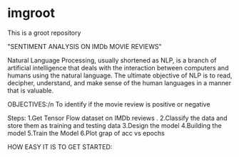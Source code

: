 # imgroot
This is a groot repository

"SENTIMENT ANALYSIS ON IMDb MOVIE REVIEWS"

Natural Language Processing, usually shortened as NLP, is a branch of artificial intelligence that deals with the interaction between computers and humans using the natural language. The ultimate objective of NLP is to read, decipher, understand, and make sense of the human languages in a manner that is valuable.

OBJECTIVES:/n
To identify if the movie review is positive or negative

Steps:
1.Get Tensor Flow dataset on IMDb reviews .
2.Classify the data and store them as training and testing data
3.Design the model
4.Building the model
5.Train the Model
6.Plot grap of acc vs epochs

HOW EASY IT IS TO GET STARTED:


